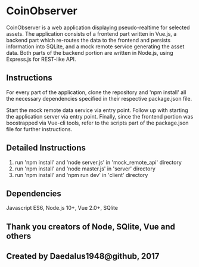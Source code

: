 # CoinObserver

CoinObserver is a web application displaying pseudo-realtime for selected assets.
The application consists of a frontend part written in Vue.js, a backend part 
which re-routes the data to the frontend and persists information into SQLite,
and a mock remote service generating the asset data. Both parts of the backend portion
are written in Node.js, using Express.js for REST-like API. 

## Instructions

For every part of the application, clone the repository and 'npm install' 
all the necessary dependencies specified in their respective package.json file.

Start the mock remote data service via entry point.
Follow up with starting the application server via entry point.
Finally, since the frontend portion was boostrapped via Vue-cli tools,
refer to the scripts part of the package.json file for further instructions.

## Detailed Instructions

1) run 'npm install' and 'node server.js' in 'mock_remote_api' directory
2) run 'npm install' and 'node master.js' in 'server' directory
3) run 'npm install' and 'npm run dev' in 'client' directory

## Dependencies

Javascript ES6, Node.js 10+, Vue 2.0+, SQlite

## Thank you creators of Node, SQlite, Vue and others 
## Created by Daedalus1948@github, 2017
